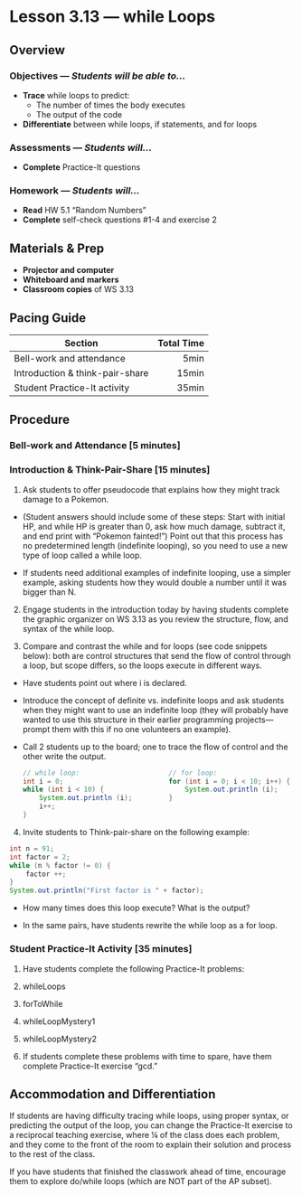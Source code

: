 Lesson 3.13 — while Loops
====================================================================================================

Overview
--------
### Objectives — _Students will be able to…_
- **Trace** while loops to predict:
  - The number of times the body executes
  - The output of the code
- **Differentiate** between while loops, if statements, and for loops

### Assessments — _Students will…_
- **Complete** Practice-It questions

### Homework — _Students will…_
- **Read** HW 5.1 “Random Numbers”
- **Complete** self-check questions \#1-4 and exercise 2


Materials & Prep
----------------
- **Projector and computer**
- **Whiteboard and** **markers**
- **Classroom copies** of WS 3.13


Pacing Guide
------------
| Section                         | Total Time |
|---------------------------------|-----------:|
| Bell-work and attendance        |       5min |
| Introduction & think-pair-share |      15min |
| Student Practice-It activity    |      35min |


Procedure
---------

### Bell-work and Attendance \[5 minutes\]

### Introduction & Think-Pair-Share \[15 minutes\]

1. Ask students to offer pseudocode that explains how they might track damage to a Pokemon.

  - (Student answers should include some of these steps: Start with initial HP, and while HP is
    greater than 0, ask how much damage, subtract it, and end print with “Pokemon fainted!”) Point
    out that this process has no predetermined length (indefinite looping), so you need to use a new
    type of loop called a while loop.

  - If students need additional examples of indefinite looping, use a simpler example, asking
    students how they would double a number until it was bigger than N.

2. Engage students in the introduction today by having students complete the graphic organizer on
  WS 3.13 as you review the structure, flow, and syntax of the while loop.

3. Compare and contrast the while and for loops (see code snippets below): both are control
  structures that send the flow of control through a loop, but scope differs, so the loops execute
  in different ways.

  - Have students point out where i is declared.

  - Introduce the concept of definite vs. indefinite loops and ask students when they might want to
    use an indefinite loop (they will probably have wanted to use this structure in their earlier
    programming projects—prompt them with this if no one volunteers an example).

  - Call 2 students up to the board; one to trace the flow of control and the other write the
    output.

    ``` Java
    // while loop:                      // for loop:
    int i = 0;                          for (int i = 0; i < 10; i++) {
    while (int i < 10) {                    System.out.println (i);
        System.out.println (i);         }
        i++;
    }
    ```

4. Invite students to Think-pair-share on the following example:

  ``` Java
  int n = 91;
  int factor = 2;
  while (n % factor != 0) {
      factor ++;
  }
  System.out.println("First factor is " + factor);
  ```

  - How many times does this loop execute? What is the output?

  - In the same pairs, have students rewrite the while loop as a for loop.

### Student Practice-It Activity \[35 minutes\]
1. Have students complete the following Practice-It problems:

  1. whileLoops<br>
  2. forToWhile<br>
  3. whileLoopMystery1<br>
  4. whileLoopMystery2

2. If students complete these problems with time to spare, have them complete Practice-It exercise
“gcd.”


Accommodation and Differentiation
---------------------------------
If students are having difficulty tracing while loops, using proper syntax, or predicting the output
of the loop, you can change the Practice-It exercise to a reciprocal teaching exercise, where ¼ of
the class does each problem, and they come to the front of the room to explain their solution and
process to the rest of the class.

If you have students that finished the classwork ahead of time, encourage them to explore do/while
loops (which are NOT part of the AP subset).
